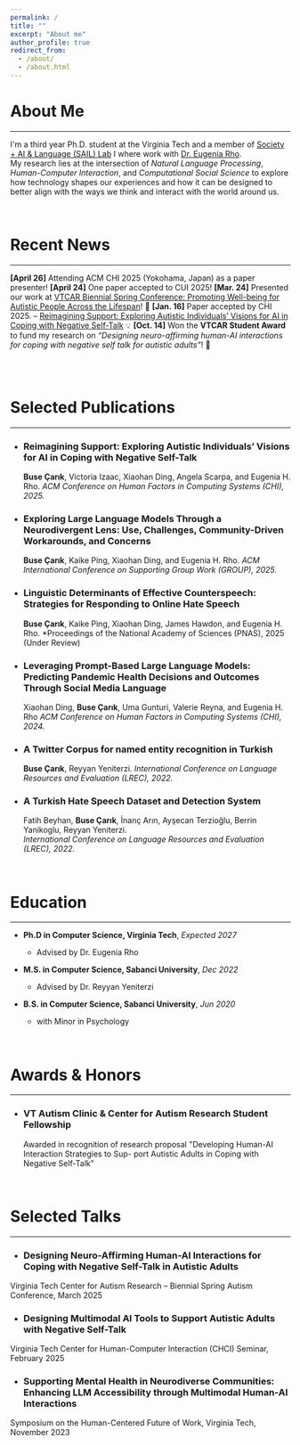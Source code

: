 ```yaml
---
permalink: /
title: ""
excerpt: "About me"
author_profile: true
redirect_from: 
  - /about/
  - /about.html
---
```


About Me
=====
---
I'm a third year Ph.D. student at the Virginia Tech and a member of [Society + AI & Language (SAIL) Lab](https://sail.cs.vt.edu/) I where work with [Dr. Eugenia Rho](https://eugeniarho.com/).  
My research lies at the intersection of *Natural Language Processing*, *Human-Computer Interaction*, and *Computational Social Science* to explore how technology shapes our experiences and how it can be designed to better align with the ways we think and interact with the world around us.

<br/>

Recent News 
======
---
**[April 26]** Attending ACM CHI 2025 (Yokohama, Japan) as a paper presenter!
**[April 24]** One paper accepted to CUI 2025!
**[Mar. 24]** Presented our work at [VTCAR Biennial Spring Conference: Promoting Well-being for Autistic People Across the Lifespan](https://www.vtcar.science.vt.edu/outreach/Events/Conference.html)! 🎉 
**[Jan. 16]** Paper accepted by CHI 2025. – [Reimagining Support: Exploring Autistic Individuals’ Visions for AI in Coping with Negative Self-Talk](https://arxiv.org/abs/2503.17504) 💡
**[Oct. 14]** Won the **VTCAR Student Award** to fund my research on *“Designing neuro-affirming human-AI interactions for coping with negative self talk for autistic adults”*! 🎉 

<br/>
<br/>

Selected Publications
======
---
* ### Reimagining Support: Exploring Autistic Individuals’ Visions for AI in Coping with Negative Self-Talk
  **Buse Çarık**, Victoria Izaac, Xiaohan Ding, Angela Scarpa, and Eugenia H. Rho.
  *ACM Conference on Human Factors in Computing Systems (CHI), 2025.* &nbsp; [<i class="fa fa-file-pdf fa-lg" style="color: #000000;"></i>](https://dl.acm.org/doi/full/10.1145/3706598.3714287)

* ### Exploring Large Language Models Through a Neurodivergent Lens: Use, Challenges, Community-Driven Workarounds, and Concerns
  **Buse Çarık**, Kaike Ping, Xiaohan Ding, and Eugenia H. Rho.
  *ACM International Conference on Supporting Group Work (GROUP), 2025.* &nbsp; [<i class="fa fa-file-pdf fa-lg" style="color: #000000;"></i>](https://dl.acm.org/doi/10.1145/3701194)

* ### Linguistic Determinants of Effective Counterspeech: Strategies for Responding to Online Hate Speech
  **Buse Çarık**, Kaike Ping, Xiaohan Ding, James Hawdon, and Eugenia H. Rho.
  *Proceedings of the National Academy of Sciences (PNAS), 2025 (Under Review)

* ### Leveraging Prompt-Based Large Language Models: Predicting Pandemic Health Decisions and Outcomes Through Social Media Language
  Xiaohan Ding, **Buse Çarık**, Uma Gunturi, Valerie Reyna, and Eugenia H. Rho
  *ACM Conference on Human Factors in Computing Systems (CHI), 2024.* &nbsp; [<i class="fa fa-file-pdf fa-lg" style="color: #000000;"></i>](https://dl.acm.org/doi/10.1145/3613904.3642117)

* ### A Twitter Corpus for named entity recognition in Turkish
  **Buse Çarık**, Reyyan Yeniterzi.
  *International Conference on Language Resources and Evaluation (LREC), 2022.* &nbsp;  [<i class="fa fa-file-pdf fa-lg" style="color: #000000;"></i>](https://aclanthology.org/2022.lrec-1.484/)

* ### A Turkish Hate Speech Dataset and Detection System
  Fatih Beyhan, **Buse Çarık**, İnanç Arın, Ayşecan Terzioğlu, Berrin Yanikoglu, Reyyan Yeniterzi.  
  *International Conference on Language Resources and Evaluation (LREC), 2022.* &nbsp;  [<i class="fa fa-file-pdf fa-lg" style="color: #000000;"></i>](https://aclanthology.org/2022.lrec-1.443/)

<br/>

Education 
======
---
* **Ph.D in Computer Science, Virginia Tech**, *Expected 2027*
  - Advised by Dr. Eugenia Rho

* **M.S. in Computer Science, Sabanci University**, *Dec 2022*
  - Advised by Dr. Reyyan Yeniterzi


* **B.S. in Computer Science, Sabanci University**, *Jun 2020*
  - with Minor in Psychology

<br/>

Awards & Honors
======
---
* ### VT Autism Clinic & Center for Autism Research Student Fellowship
  Awarded in recognition of research proposal "Developing Human-AI Interaction Strategies to Sup-
port Autistic Adults in Coping with Negative Self-Talk"

<br/>

Selected Talks
======
---
* ### Designing Neuro-Affirming Human-AI Interactions for Coping with Negative Self-Talk in Autistic Adults 
Virginia Tech Center for Autism Research – Biennial Spring Autism Conference, March 2025


* ### Designing Multimodal AI Tools to Support Autistic Adults with Negative Self-Talk 
Virginia Tech Center for Human-Computer Interaction (CHCI) Seminar, February 2025

* ### Supporting Mental Health in Neurodiverse Communities: Enhancing LLM Accessibility through Multimodal Human-AI Interactions
Symposium on the Human-Centered Future of Work, Virginia Tech, November 2023